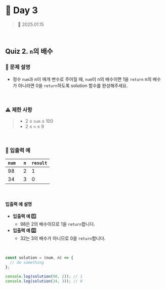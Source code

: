 # 🌻 Day 3

> 📅 2025.01.15

<br>

## Quiz 2. `n`의 배수

### 📍 문제 설명

- 정수 `num`과 n이 매개 변수로 주어질 때,
  `num`이 n의 배수이면 1을 `return` n의 배수가 아니라면 0을 `return`하도록 solution 함수를 완성해주세요.

<br>

### ⚠️ 제한 사항

> - 2 ≤ `num` ≤ 100
> - 2 ≤ `n` ≤ 9

<br>

### 👀 입출력 예

| `num ` | `n` | `result` |
| ------ | --- | -------- |
| 98     | 2   | 1        |
| 34     | 3   | 0        |

<br>

#### 입출력 예 설명

- **입출력 예 1️⃣**
  - 98은 2의 배수이므로 1을 `return`합니다.
- **입출력 예 2️⃣**
  - 32는 3의 배수가 아니므로 0을 `return`합니다.

<br>

```javascript
const solution = (num, n) => {
  // do something
};

console.log(solution(98, 2)); // 1
console.log(solution(34, 3)); // 0
```
